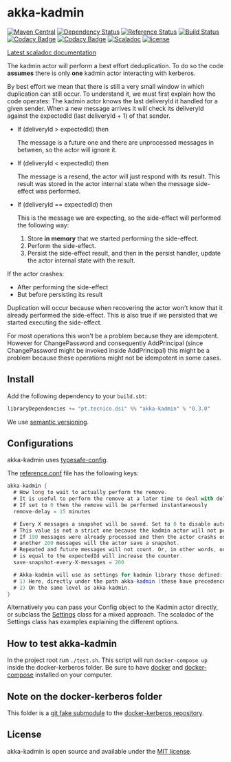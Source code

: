 # akka-kadmin
[![Maven Central](https://maven-badges.herokuapp.com/maven-central/pt.tecnico.dsi/akka-kadmin_2.11/badge.svg?maxAge=604800)](https://maven-badges.herokuapp.com/maven-central/pt.tecnico.dsi/akka-kadmin_2.11)
[![Dependency Status](https://www.versioneye.com/java/pt.tecnico.dsi:akka-kadmin_2.11/badge.svg?style=plastic&maxAge=604800)](https://www.versioneye.com/java/pt.tecnico.dsi:akka-kadmin_2.11)
[![Reference Status](https://www.versioneye.com/java/pt.tecnico.dsi:akka-kadmin_2.11/reference_badge.svg?style=plastic&maxAge=604800)](https://www.versioneye.com/java/pt.tecnico.dsi:akka-kadmin_2.11/references)
[![Build Status](https://travis-ci.org/ist-dsi/akka-kadmin.svg?branch=master&style=plastic&maxAge=604800)](https://travis-ci.org/ist-dsi/akka-kadmin)
[![Codacy Badge](https://api.codacy.com/project/badge/coverage/f24fdb8cf47a4db180c9187c476b23f0)](https://www.codacy.com/app/IST-DSI/akka-kadmin)
[![Codacy Badge](https://api.codacy.com/project/badge/grade/f24fdb8cf47a4db180c9187c476b23f0)](https://www.codacy.com/app/IST-DSI/akka-kadmin)
[![Scaladoc](http://javadoc-badge.appspot.com/pt.tecnico.dsi/akka-kadmin_2.11.svg?label=scaladoc&style=plastic&maxAge=604800)](https://ist-dsi.github.io/akka-kadmin/latest/api/#pt.tecnico.dsi.akka-kadmin.package)
[![license](http://img.shields.io/:license-MIT-blue.svg)](LICENSE)

[Latest scaladoc documentation](http://ist-dsi.github.io/akka-kadmin/latest/api/)

The kadmin actor will perform a best effort deduplication. To do so the code **assumes** there is only **one**
kadmin actor interacting with kerberos.

By best effort we mean that there is still a very small window in which duplication can still occur.
To understand it, we must first explain how the code operates:
The kadmin actor knows the last deliveryId it handled for a given sender.
When a new message arrives it will check its deliveryId against the expectedId (last deliveryId + 1) of that sender.
 - If (deliveryId > expectedId) then

   The message is a future one and there are unprocessed messages in between, so the actor will ignore it.
 - If (deliveryId < expectedId) then

   The message is a resend, the actor will just respond with its result.
   This result was stored in the actor internal state when the message side-effect was performed.
 - If (deliveryId == expectedId) then

   This is the message we are expecting, so the side-effect will performed the following way:
    1. Store **in memory** that we started performing the side-effect.
    2. Perform the side-effect.
    3. Persist the side-effect result, and then in the persist handler, update
       the actor internal state with the result.

If the actor crashes:
 - After performing the side-effect
 - But before persisting its result

Duplication will occur because when recovering the actor won't know that it already performed the side-effect.
This is also true if we persisted that we started executing the side-effect.

For most operations this won't be a problem because they are idempotent. However for ChangePassword and
consequently AddPrincipal (since ChangePassword might be invoked inside AddPrincipal) this might be a problem
because these operations might not be idempotent in some cases.

## Install
Add the following dependency to your `build.sbt`:
```sbt
libraryDependencies += "pt.tecnico.dsi" %% "akka-kadmin" % "0.3.0"
```
We use [semantic versioning](http://semver.org).

## Configurations
akka-kadmin uses [typesafe-config](https://github.com/typesafehub/config).

The [reference.conf](src/main/resources/reference.conf) file has the following keys:
```scala
akka-kadmin {
  # How long to wait to actually perform the remove.
  # It is useful to perform the remove at a later time to deal with delayed messages.
  # If set to 0 then the remove will be performed instantaneously
  remove-delay = 15 minutes

  # Every X messages a snapshot will be saved. Set to 0 to disable automatic saving of snapshots.
  # This value is not a strict one because the kadmin actor will not persist it.
  # If 190 messages were already processed and then the actor crashs only after
  # another 200 messages will the actor save a snapshot.
  # Repeated and future messages will not count. Or, in other words, only messages where the deliveryId
  # is equal to the expectedId will increase the counter.
  save-snapshot-every-X-messages = 200

  # Akka-kadmin will use as settings for kadmin library those defined:
  # 1) Here, directly under the path akka-kadmin (these have precedence over the next ones).
  # 2) On the same level as akka-kadmin.
}
```

Alternatively you can pass your Config object to the Kadmin actor directly, or subclass the
[Settings](https://ist-dsi.github.io/akka-kadmin/latest/api/#pt.tecnico.dsi.kadmin.akka.Settings) class for a mixed approach.
The scaladoc of the Settings class has examples explaining the different options.

## How to test akka-kadmin
In the project root run `./test.sh`. This script will run `docker-compose up` inside the docker-kerberos folder.
Be sure to have [docker](https://docs.docker.com/engine/installation/) and [docker-compose](https://docs.docker.com/compose/install/) installed on your computer.

## Note on the docker-kerberos folder
This folder is a [git fake submodule](http://debuggable.com/posts/git-fake-submodules:4b563ee4-f3cc-4061-967e-0e48cbdd56cb)
to the [docker-kerberos repository](https://github.com/ist-dsi/docker-kerberos).

## License
akka-kadmin is open source and available under the [MIT license](LICENSE).